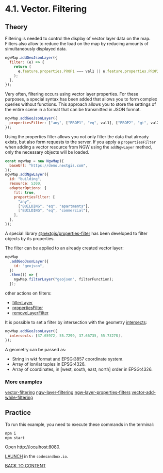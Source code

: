 # 4.1. Vector. Filtering

## Theory

Filtering is needed to control the display of vector layer data on the map. Filters also allow to reduce the load on the map by reducing amounts of simultaneously displayed data.

```javascript
ngwMap.addGeoJsonLayer({
  filter: (e) => {
    return (
      e.feature.properties.PROP1 === val1 || e.feature.properties.PROP2 > val2
    );
  },
});
```

Very often, filtering occurs using vector layer properties. For these purposes, a special syntax has been added that allows you to form complex queries without functions. This approach allows you to store the settings of the entire scene in a format that can be transmitted in JSON format.

```javascript
ngwMap.addGeoJsonLayer({
  propertiesFilter: ["any", ["PROP1", "eq", val1], ["PROP2", "gt", val2]],
});
```

Using the properties filter allows you not only filter the data that already exists, but also form requests to the server. If you apply a `propertiesFilter` when adding a vector resource from NGW using the `addNgwLayer` method, only the necessary objects will be loaded.

```javascript
const ngwMap = new NgwMap({
  baseUrl: "https://demo.nextgis.com",
});
ngwMap.addNgwLayer({
  id: "building",
  resource: 5300,
  adapterOptions: {
    fit: true,
    propertiesFilter: [
      "any",
      ["BUILDING", "eq", "apartments"],
      ["BUILDING", "eq", "commercial"],
    ],
  },
});
```

A special library [@nextgis/properties-filter](https://github.com/nextgis/nextgis_frontend/tree/master/packages/properties-filter) has been developed to filter objects by its properties.

The filter can be applied to an already created vector layer:

```javascript
ngwMap
  .addGeoJsonLayer({
    id: "geojson",
  })
  .then(() => {
    ngwMap.filterLayer("geojson", filterFunction);
  });
```

other actions on filters:

- [filterLayer](https://code-api.nextgis.com/classes/ngw_map.WebMap.html#filterLayer)
- [propertiesFilter](https://code-api.nextgis.com/classes/ngw_map.WebMap.html#propertiesFilter)
- [removeLayerFilter](https://code-api.nextgis.com/classes/ngw_map.WebMap.html#removeLayerFilter)

It is possible to set a filter by intersection with the geometry [intersects](https://code-api.nextgis.com/interfaces/ngw_map.FilterOptions.html#intersects):

```javascript
ngwMap.addGeoJsonLayer({
  intersects: [37.65972, 55.7299, 37.66735, 55.73278],
});
```

A geometry can be passed as:

- String in wkt format and EPSG:3857 coordinate system.
- Array of lon/lat tuples in EPSG:4326.
- Array of coordinates, in [west, south, east, north] order in EPSG:4326.

### More examples

[vector-filtering](https://code.nextgis.com/demo-examples-vector-filtering)
[ngw-layer-filtering](https://code.nextgis.com/demo-examples-ngw-layer-filtering)
[ngw-layer-properties-filters](https://code.nextgis.com/demo-examples-ngw-layer-properties-filters)
[vector-add-while-filtering](https://code.nextgis.com/demo-examples-vector-add-while-filtering)

## Practice

To run this example, you need to execute these commands in the terminal:

```bash
npm i
npm start
```

Open [http://localhost:8080](http://localhost:8080).

[LAUNCH](https://githubbox.com/nextgis/ngf-tutorial/tree/master/tutorials/5_4_vector_filtering) in the `codesandbox.io`.

[BACK TO CONTENT](../../README.md)
